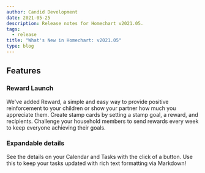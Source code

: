 ```yaml
---
author: Candid Development
date: 2021-05-25
description: Release notes for Homechart v2021.05.
tags:
  - release
title: "What's New in Homechart: v2021.05"
type: blog
---
```


## Features

### Reward Launch

We've added Reward, a simple and easy way to provide positive reinforcement to your children or show your partner how much you appreciate them.  Create stamp cards by setting a stamp goal, a reward, and recipients.  Challenge your household members to send rewards every week to keep everyone achieving their goals.

### Expandable details

See the details on your Calendar and Tasks with the click of a button.  Use this to keep your tasks updated with rich text formatting via Markdown!
